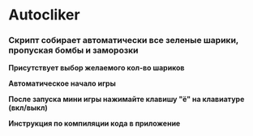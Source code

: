 # Autocliker

### Скрипт собирает автоматически все зеленые шарики, пропуская бомбы и заморозки

<b>Присутствует выбор желаемого кол-во шариков</b>

<b>Автоматическое начало игры</b>

<b>После запуска мини игры нажимайте клавишу "ё" на клавиатуре (вкл/выкл)</b>

<b>Инструкция по компиляции кода в приложение</b>
